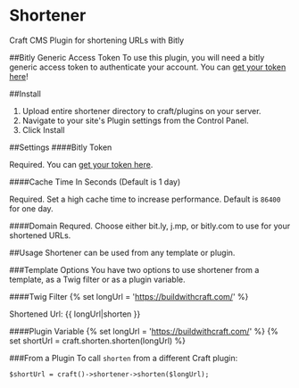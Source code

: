 # Shortener
Craft CMS Plugin for shortening URLs with Bitly

##Bitly Generic Access Token
To use this plugin, you will need a bitly generic access token to authenticate your account. You can [get your token here](https://bitly.com/a/oauth_apps)!

##Install
1. Upload entire shortener directory to craft/plugins on your server.
2. Navigate to your site's Plugin settings from the Control Panel.
3. Click Install
 
##Settings
####Bitly Token

Required. You can [get your token here](https://bitly.com/a/oauth_apps).

####Cache Time In Seconds (Default is 1 day)

Required. Set a high cache time to increase performance. Default is `86400` for one day.

####Domain
Requred. Choose either bit.ly, j.mp, or bitly.com to use for your shortened URLs.

##Usage
Shortener can be used from any template or plugin. 

###Template Options
You have two options to use shortener from a template, as a Twig filter or as a plugin variable.

####Twig Filter
	{% set longUrl = 'https://buildwithcraft.com/' %}
	<p>Shortened Url: {{ longUrl|shorten }}</p>

####Plugin Variable
	{% set longUrl = 'https://buildwithcraft.com/' %}
	{% set shortUrl = craft.shorten.shorten(longUrl) %}
	
###From a Plugin
To call `shorten` from a different Craft plugin:

    $shortUrl = craft()->shortener->shorten($longUrl);